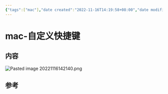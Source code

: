 ```yaml
---
{"tags":["mac"],"date created":"2022-11-16T14:19:58+08:00","date modified":"2024-02-01T13:14:57+08:00","dg-publish":true,"permalink":"/101 Tools/mac/mac-自定义快捷键/","dgPassFrontmatter":true,"noteIcon":"2","created":"2022-11-16T14:19:58+08:00","updated":"2024-02-01T13:14:57+08:00"}
---
```



# mac-自定义快捷键

## 内容

![Pasted image 20221116142140.png](/img/user/attachs/Pasted%20image%2020221116142140.png)

## 参考